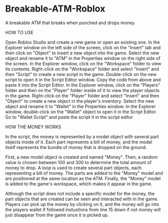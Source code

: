 # Breakable-ATM-Roblox
A breakable ATM that breaks when punched and drops money

HOW TO USE

Open Roblox Studio and create a new game or open an existing one.
In the Explorer window on the left side of the screen, click on the "Insert" tab and then click on "Object" to insert a new object into the game.
Select the new object and rename it to "ATM" in the Properties window on the right side of the screen.
In the Explorer window, click on the "Workspace" folder to view its contents.
Right-click on the "Workspace" folder and select "Insert" and then "Script" to create a new script in the game.
Double-click on the new script to open it in the Script Editor window.
Copy the code from above and paste it into the Script Editor.
In the Explorer window, click on the "Players" folder and then on the "Player" folder inside of it to view the player objects in the game.
Right-click on the "Player" folder and select "Insert" and then "Object" to create a new object in the player's inventory.
Select the new object and rename it to "Wallet" in the Properties window.
In the Explorer window, double-click on the "Wallet" object to open it in the Script Editor.
Go to "Wallet Script" and paste the script it in the script editor


HOW THE MONEY WORKS

In the script, the money is represented by a model object with several part objects inside of it. Each part represents a bill of money, and the model itself represents the bundle of money that is dropped on the ground.

First, a new model object is created and named "Money". Then, a random value is chosen between 100 and 300 to determine the total amount of money to drop. A loop is used to create several part objects, each representing a bill of money. The parts are added to the "Money" model and are positioned at the same location as the ATM. Finally, the "Money" model is added to the game's workspace, which makes it appear in the game.

Although the script does not include a specific model for the money, the part objects that are created can be seen and interacted with in the game. Players can pick up the money by clicking on it, and the money will go into the players wallet if followed instustions from line 15 down if not money will just disappear from the game once it is picked up.
